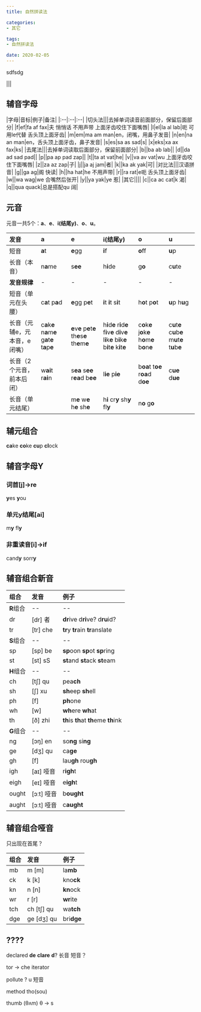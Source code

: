 ```yaml
---
title: 自然拼读法

categories:
- 其它

tags:
- 自然拼读法

date: 2020-02-05
---
```


sdfsdg

|||

## 辅音字母
|字母|音标|例子|备注|
|:--|:--|:--|
|切头法|||去掉单词读音前面部分，保留后面部分|
|f|ef|fa af fax|夫 悄悄话 不用声带 上面牙齿咬住下面嘴唇|
|l|el|la al lab|呃 可用le代替 舌头顶上面牙齿|
|m|em|ma am man|en，闭嘴，用鼻子发音|
|n|en|na an man|en，舌头顶上面牙齿，鼻子发音|
|s|es|sa as sad|s|
|x|eks|xa ax fax|ks|
|去尾法|||去掉单词读取后面部分，保留前面部分|
|b||ba ab lab||
|d||da ad sad pad||
|p||pa ap pad zap||
|t||ta at vat|he|
|v||va av vat|wu 上面牙齿咬住下面嘴唇|
|z||za az zap|子|
|j||ja aj jam|者|
|k||ka ak yak|可|
|对比法|||汉语拼音|
|g||ga ag|阁 快读|
|h||ha hat|he 不用声带|
|r||ra rat|e呃 舌头顶上面牙齿|
|w||wa wag|we 合嘴然后张开|
|y||ya yak|ye 惹|
|其它||||
|c||ca ac cat|k 渴|
|q||qua quack|总是搭配qu 阔|

## 元音
元音一共5个：**a**、**e**、**i(结尾y)**、**o**、**u**。

|发音|a|e|i(结尾y)|o|u|
|:--|:--|:--|:--|:--|:--|
|短音|**a**t|**e**gg|**i**f|**o**ff|**u**p|
|长音（本音）|n**a**me|s**ee**|h**i**de|g**o**|c**u**te|
|**发音规律**|-|-|-|-|-|
|短音（单元在头腰）|c**a**t p**a**d|**e**gg p**e**t|**i**t **i**t s**i**t|h**o**t p**o**t|**u**p h**u**g|
|长音（元辅e，元本音，e闭嘴）|c**a**k**e** n**a**m**e** g**a**t**e** t**a**p**e**|**e**v**e** p**e**t**e** th**e**s**e** th**e**m**e**|h**i**d**e** r**i**d**e** f**i**v**e** d**i**v**e** l**i**k**e** b**i**k**e** b**i**t**e** k**i**t**e**|c**o**k**e** j**o**k**e** h**o**m**e** b**o**n**e**|c**u**t**e** c**u**b**e** m**u**t**e** t**u**b**e**|
|长音（2个元音，前本后闭）|w**ai**t r**ai**n|s**ea** s**ee** r**ea**d b**ee**|l**ie** p**ie**|b**oa**t t**oe** r**oa**d d**oe**|c**ue** d**ue**|
|长音（单元结尾）||m**e** w**e** h**e** sh**e**|h**i** cr**y** sh**y** fl**y**|n**o** g**o**||

## 辅元组合
**ca**ke
**co**ke
**cu**p
**cl**ock

## 辅音字母Y
### 词首[j]->re
**y**es
**y**ou

### 单元y结尾[ai]
m**y** fl**y**

### 非重读音[i]->if
cand**y**
sorr**y**

## 辅音组合新音
|组合|发音|例子|
|:--|:--|:--|
|**R**组合|--|--|
|dr|[dr] 者|**dr**ive d**ri**ve? d**ru**id?|
|tr|[tr] che|**tr**y **tr**ain **tr**anslate|
|**S**组合|--|--|
|sp|[sp] be|**sp**oon **sp**ot **sp**ring|
|st|[st] sS|**st**and **st**ack **st**eam|
|**H**组合|--|--|
|ch|[tʃ] qu|pea**ch**|
|sh|[ʃ] xu|**sh**eep **sh**ell|
|ph|[f]|**ph**one|
|wh|[w]|**wh**ere **wh**at|
|th|[ð] zhi|**th**is **th**at **th**eme **th**ink|
|**G**组合|--|--|
|ng|[ɔŋ] en|so**ng** si**ng**|
|ge|[dʒ] qu|ca**ge**|
|gh|[f]|lau**gh** rou**gh**|
|igh|[aɪ] 哑音|r**igh**t|
|eigh|[eɪ] 哑音|e**igh**t|
|ought|[ɔːt] 哑音|b**ought**|
|aught|[ɔːt] 哑音|c**aught**|

## 辅音组合哑音
只出现在首尾？

|组合|发音|例子|
|:--|:--|:--|
|mb|m [m]|la**mb**|
|ck|k [k]|kno**ck**|
|kn|n [n]|**kn**ock|
|wr|r [r]|**wr**ite||
|tch|ch [tʃ] qu|wa**tch**|
|dge|ge [dʒ] qu|bri**dge**|


## ????
declared
**de** **clare** **d**? 长音 短音？

tor -> che iterator

pollute ? u 短音

method tho(sou)

thumb (θʌm) θ -> s